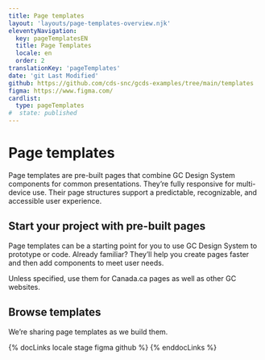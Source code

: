 ```yaml
---
title: Page templates
layout: 'layouts/page-templates-overview.njk'
eleventyNavigation:
  key: pageTemplatesEN
  title: Page Templates
  locale: en
  order: 2
translationKey: 'pageTemplates'
date: 'git Last Modified'
github: https://github.com/cds-snc/gcds-examples/tree/main/templates
figma: https://www.figma.com/
cardlist:
  type: pageTemplates
#  state: published
---
```


# Page templates

Page templates are pre-built pages that combine GC Design System components for common presentations. They’re fully responsive for multi-device use. Their page structures support a predictable, recognizable, and accessible user experience. 

## Start your project with pre-built pages

Page templates can be a starting point for you to use GC Design System to prototype or code. Already familiar? They’ll help you create pages faster and then add components to meet user needs.    

Unless specified, use them for Canada.ca pages as well as other GC websites.

## Browse templates

We’re sharing page templates as we build them. 

{% docLinks locale stage figma github %}
{% enddocLinks %}
